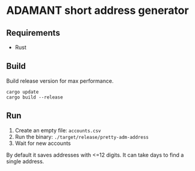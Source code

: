 # ADAMANT short address generator

## Requirements

- Rust

## Build

Build release version for max performance.

```shell
cargo update
cargo build --release
```

## Run

1. Create an empty file: `accounts.csv`
2. Run the binary: `./target/release/pretty-adm-address`
3. Wait for new accounts

By default it saves addresses with <=12 digits. It can take days to find a single address.
